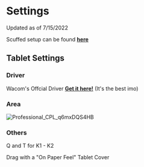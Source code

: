 # Settings

Updated as of 7/15/2022

Scuffed setup can be found <b><a href="gear.md">here</a></b>
  
## Tablet Settings

### Driver
Wacom's Offcial Driver <b><a href="https://www.wacom.com/en-us/support/product-support/drivers">Get it here!</a></b> (It's the best imo)

### Area 
![Professional_CPL_q6mxDQS4HB](https://user-images.githubusercontent.com/68185772/179213123-b3110785-b84a-47d3-beec-0c9cc679741b.png)

### Others
Q and T for K1 - K2
  
Drag with a "On Paper Feel" Tablet Cover


